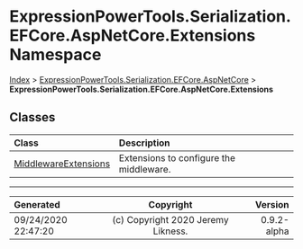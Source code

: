 ﻿# ExpressionPowerTools.Serialization.EFCore.AspNetCore.Extensions Namespace

[Index](../index.md) > [ExpressionPowerTools.Serialization.EFCore.AspNetCore](ExpressionPowerTools.Serialization.EFCore.AspNetCore.a.md) > **ExpressionPowerTools.Serialization.EFCore.AspNetCore.Extensions**

## Classes

| Class | Description |
| :-- | :-- |
| [MiddlewareExtensions](ExpressionPowerTools.Serialization.EFCore.AspNetCore.Extensions.MiddlewareExtensions.cs.md) | Extensions to configure the middleware. |


---

| Generated | Copyright | Version |
| :-- | :-: | --: |
| 09/24/2020 22:47:20 | (c) Copyright 2020 Jeremy Likness. | 0.9.2-alpha |
